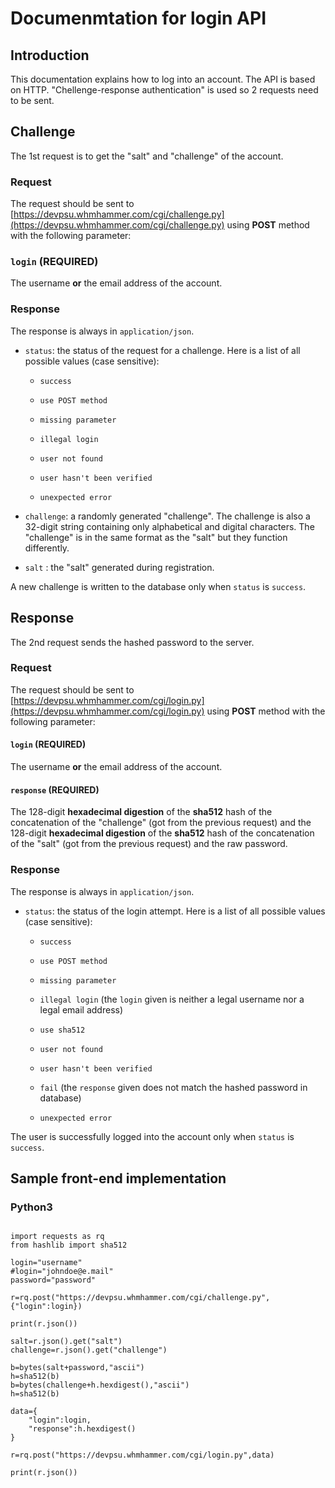 # Documenmtation for login API

## Introduction

This documentation explains how to log into an account. The API is based on HTTP. "Chellenge-response authentication" is used so 2 requests need to be sent.

## Challenge

The 1st request is to get the "salt" and "challenge" of the account.

### Request

The request should be sent to [https://devpsu.whmhammer.com/cgi/challenge.py](https://devpsu.whmhammer.com/cgi/challenge.py) using **POST** method with the following parameter:

### `login` (REQUIRED)

The username **or** the email address of the account.

### Response

The response is always in `application/json`.

- `status`: the status of the request for a challenge. Here is a list of all possible values (case sensitive):

    - `success`

    - `use POST method`

    - `missing parameter`

    - `illegal login`

    - `user not found`

    - `user hasn't been verified`

    - `unexpected error`

- `challenge`: a randomly generated "challenge". The challenge is also a 32-digit string containing only alphabetical and digital characters. The "challenge" is in the same format as the "salt" but they function differently.

- `salt` : the "salt" generated during registration.

A new challenge is written to the database only when `status` is `success`.

## Response

The 2nd request sends the hashed password to the server.

### Request

The request should be sent to [https://devpsu.whmhammer.com/cgi/login.py](https://devpsu.whmhammer.com/cgi/login.py) using **POST** method with the following parameter:

#### `login` (REQUIRED)

The username **or** the email address of the account.

#### `response` (REQUIRED)

The 128-digit **hexadecimal digestion** of the **sha512** hash of the concatenation of the "challenge" (got from the previous request) and the 128-digit **hexadecimal digestion** of the **sha512** hash of the concatenation of the "salt" (got from the previous request) and the raw password.

### Response

The response is always in `application/json`.

- `status`: the status of the login attempt. Here is a list of all possible values (case sensitive):

    - `success`

    - `use POST method`

    - `missing parameter`

    - `illegal login` (the `login` given is neither a legal username nor a legal email address)

    - `use sha512`

    - `user not found`

    - `user hasn't been verified`

    - `fail` (the `response` given does not match the hashed password in database)

    - `unexpected error`

The user is successfully logged into the account only when `status` is `success`.

## Sample front-end implementation

### Python3

<pre><code>
import requests as rq
from hashlib import sha512

login="username"
#login="johndoe@e.mail"
password="password"

r=rq.post("https://devpsu.whmhammer.com/cgi/challenge.py",{"login":login})

print(r.json())

salt=r.json().get("salt")
challenge=r.json().get("challenge")

b=bytes(salt+password,"ascii")
h=sha512(b)
b=bytes(challenge+h.hexdigest(),"ascii")
h=sha512(b)

data={
    "login":login,
    "response":h.hexdigest()
}

r=rq.post("https://devpsu.whmhammer.com/cgi/login.py",data)

print(r.json())
</code></pre>